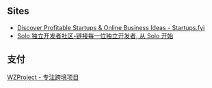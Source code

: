 ## Sites
- [Discover Profitable Startups & Online Business Ideas - Startups.fyi](https://www.startups.fyi/)
- [Solo 独立开发者社区-链接每一位独立开发者, 从 Solo 开始](https://solo.xin/)

## 支付
[WZProject - 专注跨境项目](https://wzproject.com/)
